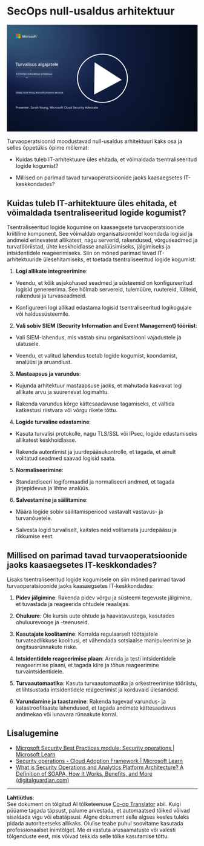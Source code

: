 <!--
CO_OP_TRANSLATOR_METADATA:
{
  "original_hash": "45bbdc114e70936816b0b3e7c40189cf",
  "translation_date": "2025-10-11T11:31:24+00:00",
  "source_file": "4.2 SecOps zero trust architecture.md",
  "language_code": "et"
}
-->
# SecOps null-usaldus arhitektuur

[![Vaata videot](../../translated_images/4-2_placeholder.20e2345a0848364aaf73ddda28f676a3d9980843c51a0050774b268037db079d.et.png)](https://learn-video.azurefd.net/vod/player?id=8a2c36d9-8117-4576-ad5b-787667d13603)

Turvaoperatsioonid moodustavad null-usaldus arhitektuuri kaks osa ja selles õppetükis õpime mõlemat:

- Kuidas tuleb IT-arhitektuure üles ehitada, et võimaldada tsentraliseeritud logide kogumist?

- Millised on parimad tavad turvaoperatsioonide jaoks kaasaegsetes IT-keskkondades?

## Kuidas tuleb IT-arhitektuure üles ehitada, et võimaldada tsentraliseeritud logide kogumist?

Tsentraliseeritud logide kogumine on kaasaegsete turvaoperatsioonide kriitiline komponent. See võimaldab organisatsioonidel koondada logisid ja andmeid erinevatest allikatest, nagu serverid, rakendused, võrguseadmed ja turvatööriistad, ühte keskhoidlasse analüüsimiseks, jälgimiseks ja intsidentidele reageerimiseks. Siin on mõned parimad tavad IT-arhitektuuride ülesehitamiseks, et toetada tsentraliseeritud logide kogumist:

1. **Logi allikate integreerimine**:

- Veendu, et kõik asjakohased seadmed ja süsteemid on konfigureeritud logisid genereerima. See hõlmab servereid, tulemüüre, ruutereid, lüliteid, rakendusi ja turvaseadmeid.

- Konfigureeri logi allikad edastama logisid tsentraliseeritud logikogujale või haldussüsteemile.

2. **Vali sobiv SIEM (Security Information and Event Management) tööriist**:

- Vali SIEM-lahendus, mis vastab sinu organisatsiooni vajadustele ja ulatusele.

- Veendu, et valitud lahendus toetab logide kogumist, koondamist, analüüsi ja aruandlust.

3. **Mastaapsus ja varundus**:

- Kujunda arhitektuur mastaapsuse jaoks, et mahutada kasvavat logi allikate arvu ja suurenevat logimahtu.

- Rakenda varundus kõrge kättesaadavuse tagamiseks, et vältida katkestusi riistvara või võrgu rikete tõttu.

4. **Logide turvaline edastamine**:

- Kasuta turvalisi protokolle, nagu TLS/SSL või IPsec, logide edastamiseks allikatest keskhoidlasse.

- Rakenda autentimist ja juurdepääsukontrolle, et tagada, et ainult volitatud seadmed saavad logisid saata.

5. **Normaliseerimine**:

- Standardiseeri logiformaadid ja normaliseeri andmed, et tagada järjepidevus ja lihtne analüüs.

6. **Salvestamine ja säilitamine**:

- Määra logide sobiv säilitamisperiood vastavalt vastavus- ja turvanõuetele.

- Salvesta logid turvaliselt, kaitstes neid volitamata juurdepääsu ja rikkumise eest.

## Millised on parimad tavad turvaoperatsioonide jaoks kaasaegsetes IT-keskkondades?

Lisaks tsentraliseeritud logide kogumisele on siin mõned parimad tavad turvaoperatsioonide jaoks kaasaegsetes IT-keskkondades:

1. **Pidev jälgimine**: Rakenda pidev võrgu ja süsteemi tegevuste jälgimine, et tuvastada ja reageerida ohtudele reaalajas.

2. **Ohuluure**: Ole kursis uute ohtude ja haavatavustega, kasutades ohuluurevooge ja -teenuseid.

3. **Kasutajate koolitamine**: Korralda regulaarselt töötajatele turvateadlikkuse koolitusi, et vähendada sotsiaalse manipuleerimise ja õngitsusrünnakute riske.

4. **Intsidentidele reageerimise plaan**: Arenda ja testi intsidentidele reageerimise plaani, et tagada kiire ja tõhus reageerimine turvaintsidentidele.

5. **Turvaautomaatika**: Kasuta turvaautomaatika ja orkestreerimise tööriistu, et lihtsustada intsidentidele reageerimist ja korduvaid ülesandeid.

6. **Varundamine ja taastamine**: Rakenda tugevad varundus- ja katastroofitaaste lahendused, et tagada andmete kättesaadavus andmekao või lunavara rünnakute korral.

## Lisalugemine

- [Microsoft Security Best Practices module: Security operations | Microsoft Learn](https://learn.microsoft.com/security/operations/security-operations-videos-and-decks?WT.mc_id=academic-96948-sayoung)
- [Security operations - Cloud Adoption Framework | Microsoft Learn](https://learn.microsoft.com/azure/cloud-adoption-framework/secure/security-operations?WT.mc_id=academic-96948-sayoung)
- [What is Security Operations and Analytics Platform Architecture? A Definition of SOAPA, How It Works, Benefits, and More (digitalguardian.com)](https://www.digitalguardian.com/blog/what-security-operations-and-analytics-platform-architecture-definition-soapa-how-it-works#:~:text=All%20in%20all%2C%20security%20operations%20and%20analytics%20platform,become%20more%20efficient%20and%20operative%20with%20your%20security.)

---

**Lahtiütlus**:  
See dokument on tõlgitud AI tõlketeenuse [Co-op Translator](https://github.com/Azure/co-op-translator) abil. Kuigi püüame tagada täpsust, palume arvestada, et automaatsed tõlked võivad sisaldada vigu või ebatäpsusi. Algne dokument selle algses keeles tuleks pidada autoriteetseks allikaks. Olulise teabe puhul soovitame kasutada professionaalset inimtõlget. Me ei vastuta arusaamatuste või valesti tõlgenduste eest, mis võivad tekkida selle tõlke kasutamise tõttu.